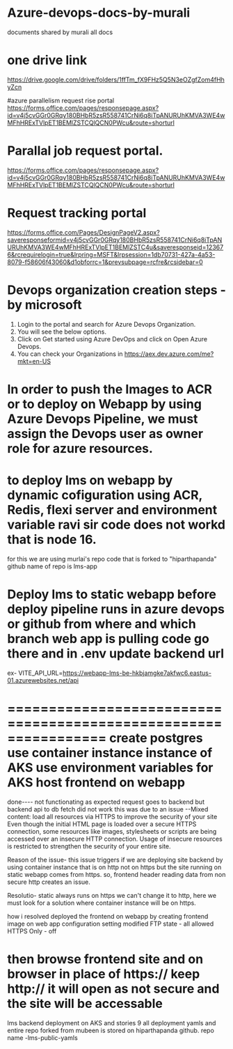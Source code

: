 # Azure-devops-docs-by-murali
documents shared by murali all docs
# one drive link
https://drive.google.com/drive/folders/1ffTm_fX9FHz5Q5N3eOZgfZom4fHhyZcn

#azure parallelism request rise portal
https://forms.office.com/pages/responsepage.aspx?id=v4j5cvGGr0GRqy180BHbR5zsR558741CrNi6q8iTpANURUhKMVA3WE4wMFhHRExTVlpET1BEMlZSTCQlQCN0PWcu&route=shorturl

# Parallal job request portal.
https://forms.office.com/pages/responsepage.aspx?id=v4j5cvGGr0GRqy180BHbR5zsR558741CrNi6q8iTpANURUhKMVA3WE4wMFhHRExTVlpET1BEMlZSTCQlQCN0PWcu&route=shorturl

# Request tracking portal
https://forms.office.com/Pages/DesignPageV2.aspx?saveresponseformid=v4j5cvGGr0GRqy180BHbR5zsR558741CrNi6q8iTpANURUhKMVA3WE4wMFhHRExTVlpET1BEMlZSTC4u&saveresponseid=123676&rcrequirelogin=true&lrpring=MSFT&lrpsession=1db70731-427a-4a53-8079-f58606f43060&d1obforrc=1&prevsubpage=rcfre&rcsidebar=0

# Devops organization creation steps - by microsoft
1. Login to the portal and search for Azure Devops Organization.
2. You will see the below options.
3. Click on Get started using Azure DevOps and click on Open Azure Devops.
4. You can check your Organizations in https://aex.dev.azure.com/me?mkt=en-US

# In order to push the Images to ACR or to deploy on Webapp by using Azure Devops Pipeline, we must assign the Devops user as owner role for azure resources.

# to deploy lms on webapp by dynamic cofiguration using ACR, Redis, flexi server and environment variable ravi sir code does not workd that is node 16.
for this we are using murlai's repo code that is forked to "hiparthapanda" github name of repo is lms-app

# Deploy lms to static webapp before deploy pipeline runs in azure devops or github from where and which branch web app is pulling code go there and in .env update backend url 
ex- VITE_API_URL=https://webapp-lms-be-hkbjamgke7akfwc6.eastus-01.azurewebsites.net/api

================================================================
create postgres use container instance instance of AKS
use environment variables for AKS
host frontend on webapp
================================= 
done---- not functionating as expected request goes to backend but backend api to db fetch did not work 
this was due to an issue
--Mixed content: load all resources via HTTPS to improve the security of your site
Even though the initial HTML page is loaded over a secure HTTPS connection, some resources like images, stylesheets or scripts are being accessed over an insecure HTTP connection. Usage of insecure resources is restricted to strengthen the security of your entire site.

Reason of the issue-
this issue triggers if we are deploying site backend by using container instance that is on http not on https
but the site running on static webapp comes from https. so, frontend header reading data from non secure http creates an issue.

Resolutio-
static always runs on https we can't change it to http, here we must look for a solution where container instance will be on https.

how i resolved
deployed the frontend on webapp by creating frontend image
on web app configuration setting modified
FTP state - all allowed
HTTPS Only - off

then browse frontend site and on browser in place of https:// keep http://
it will open as not secure and the site will be accessable
=================================================================================

lms backend deployment on AKS and stories 9 all deployment yamls and entire repo forked from mubeen is stored on hiparthapanda github.
repo name -lms-public-yamls



